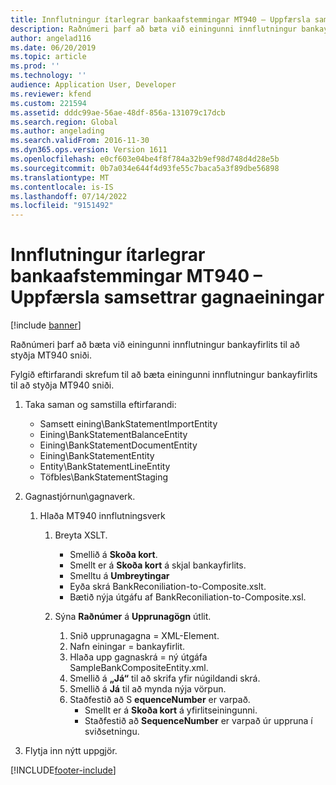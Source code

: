 ```yaml
---
title: Innflutningur ítarlegrar bankaafstemmingar MT940 – Uppfærsla samsettrar gagnaeiningar
description: Raðnúmeri þarf að bæta við einingunni innflutningur bankayfirlits til að styðja MT940 sniði.
author: angelad116
ms.date: 06/20/2019
ms.topic: article
ms.prod: ''
ms.technology: ''
audience: Application User, Developer
ms.reviewer: kfend
ms.custom: 221594
ms.assetid: dddc99ae-56ae-48df-856a-131079c17dcb
ms.search.region: Global
ms.author: angelading
ms.search.validFrom: 2016-11-30
ms.dyn365.ops.version: Version 1611
ms.openlocfilehash: e0cf603e04be4f8f784a32b9ef98d748d4d28e5b
ms.sourcegitcommit: 0b7a034e644f4d93fe55c7baca5a3f89dbe56898
ms.translationtype: MT
ms.contentlocale: is-IS
ms.lasthandoff: 07/14/2022
ms.locfileid: "9151492"
---
```

# <a name="advanced-bank-reconciliation-mt940-import--composite-data-entity-upgrade"></a>Innflutningur ítarlegrar bankaafstemmingar MT940 – Uppfærsla samsettrar gagnaeiningar

[!include [banner](../includes/banner.md)]

Raðnúmeri þarf að bæta við einingunni innflutningur bankayfirlits til að styðja MT940 sniði. 

Fylgið eftirfarandi skrefum til að bæta einingunni innflutningur bankayfirlits til að styðja MT940 sniði.

1.  Taka saman og samstilla eftirfarandi:
    -   Samsett eining\\BankStatementImportEntity
    -   Eining\\BankStatementBalanceEntity
    -   Eining\\BankStatementDocumentEntity
    -   Eining\\BankStatementEntity
    -   Entity\\BankStatementLineEntity
    -   Töfbles\\BankStatementStaging

2.  Gagnastjórnun\\gagnaverk.
    1.  Hlaða MT940 innflutningsverk
        1.  Breyta XSLT.
            -   Smellið á **Skoða kort**.
            -   Smellt er á **Skoða kort** á skjal bankayfirlits.
            -   Smelltu á **Umbreytingar**
            -   Eyða skrá BankReconiliation-to-Composite.xslt.
            -   Bætið nýja útgáfu af BankReconiliation-to-Composite.xsl.

        2.  Sýna **Raðnúmer** á **Upprunagögn** útlit.
            1.  Snið upprunagagna = XML-Element.
            2.  Nafn einingar = bankayfirlit.
            3.  Hlaða upp gagnaskrá = ný útgáfa SampleBankCompositeEntity.xml.
            4.  Smellið á **„Já“** til að skrifa yfir núgildandi skrá.
            5.  Smellið á **Já** til að mynda nýja vörpun.
            6.  Staðfestið að S **equenceNumber** er varpað.
                -   Smellt er á **Skoða kort** á yfirlitseiningunni.
                -   Staðfestið að **SequenceNumber** er varpað úr uppruna í sviðsetningu.

3.  Flytja inn nýtt uppgjör.






[!INCLUDE[footer-include](../../includes/footer-banner.md)]
